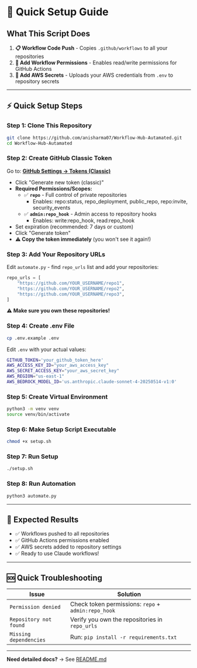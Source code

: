 # 🚀 Quick Setup Guide

## What This Script Does

1. **📋 Workflow Code Push** - Copies `.github/workflows` to all your repositories
2. **🔧 Add Workflow Permissions** - Enables read/write permissions for GitHub Actions
3. **🔐 Add AWS Secrets** - Uploads your AWS credentials from `.env` to repository secrets

---

## ⚡ Quick Setup Steps

### Step 1: Clone This Repository

```bash
git clone https://github.com/anisharma07/Workflow-Hub-Autamated.git
cd Workflow-Hub-Autamated
```

### Step 2: Create GitHub Classic Token

Go to: **[GitHub Settings → Tokens (Classic)](https://github.com/settings/tokens)**

- Click "Generate new token (classic)"
- **Required Permissions/Scopes:**
  - ✅ **`repo`** - Full control of private repositories
    - Enables: repo:status, repo_deployment, public_repo, repo:invite, security_events
  - ✅ **`admin:repo_hook`** - Admin access to repository hooks
    - Enables: write:repo_hook, read:repo_hook
- Set expiration (recommended: 7 days or custom)
- Click "Generate token"
- **⚠️ Copy the token immediately** (you won't see it again!)

### Step 3: Add Your Repository URLs

Edit `automate.py` - find `repo_urls` list and add your repositories:

```python
repo_urls = [
    "https://github.com/YOUR_USERNAME/repo1",
    "https://github.com/YOUR_USERNAME/repo2",
    "https://github.com/YOUR_USERNAME/repo3",
]
```

⚠️ **Make sure you own these repositories!**

### Step 4: Create .env File

```bash
cp .env.example .env
```

Edit `.env` with your actual values:

```bash
GITHUB_TOKEN='your_github_token_here'
AWS_ACCESS_KEY_ID="your_aws_access_key"
AWS_SECRET_ACCESS_KEY="your_aws_secret_key"
AWS_REGION="us-east-1"
AWS_BEDROCK_MODEL_ID='us.anthropic.claude-sonnet-4-20250514-v1:0'
```

### Step 5: Create Virtual Environment

```bash
python3 -m venv venv
source venv/bin/activate
```

### Step 6: Make Setup Script Executable

```bash
chmod +x setup.sh
```

### Step 7: Run Setup

```bash
./setup.sh
```

### Step 8: Run Automation

```bash
python3 automate.py
```

---

## 🎯 Expected Results

- ✅ Workflows pushed to all repositories
- ✅ GitHub Actions permissions enabled
- ✅ AWS secrets added to repository settings
- ✅ Ready to use Claude workflows!

---

## 🆘 Quick Troubleshooting

| Issue                  | Solution                                            |
| ---------------------- | --------------------------------------------------- |
| `Permission denied`    | Check token permissions: `repo` + `admin:repo_hook` |
| `Repository not found` | Verify you own the repositories in `repo_urls`      |
| `Missing dependencies` | Run: `pip install -r requirements.txt`              |

---

**Need detailed docs?** → See [README.md](./README.md)
